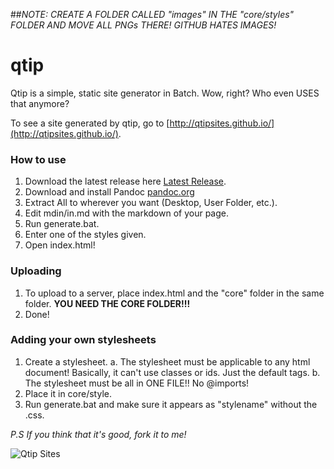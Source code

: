 ##_NOTE: CREATE A FOLDER CALLED "images" IN THE "core/styles" FOLDER AND MOVE ALL PNGs THERE! GITHUB HATES IMAGES!_

# qtip
Qtip is a simple, static site generator in Batch. Wow, right? Who even USES that anymore?

To see a site generated by qtip, go to [http://qtipsites.github.io/](http://qtipsites.github.io/).

### How to use

1. Download the latest release here [Latest Release](https://github.com/qtipsites/qtip/releases/latest).
2. Download and install Pandoc [pandoc.org](http://pandoc.org/)
3. Extract All to wherever you want (Desktop, User Folder, etc.).
4. Edit mdin/in.md with the markdown of your page.
5. Run generate.bat.
6. Enter one of the styles given.
7. Open index.html!

### Uploading

1. To upload to a server, place index.html and the "core" folder in the same folder. **YOU NEED THE CORE FOLDER!!!**
2. Done!

### Adding your own stylesheets

1. Create a stylesheet.
  a. The stylesheet must be applicable to any html document! Basically, it can't use classes or ids. Just the default tags.
  b. The stylesheet must be all in ONE FILE!! No @imports!
2. Place it in core/style.
3. Run generate.bat and make sure it appears as "stylename" without the .css.

_P.S If you think that it's good, fork it to me!_

![Qtip Sites](https://raw.githubusercontent.com/qtipsites/qtip/master/qtip.png "Made wih qtip by gusg21")
